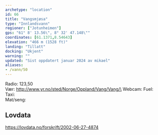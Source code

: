 ```yaml
---
archetype: "location"
id: 66
title: "Vangsmjøsa"
type: "Innlandsvann"
regioner: ["Jotunheimen"]
gps: "61° 8' 13.56\", 8° 32' 47.148\""
coordinates: [61.1371,8.54643]
elevation: "466 m (1528 ft)"
landing: "Tillatt"
docking: "Ukjent"
warning: ""
updated: "Sist oppdatert januar 2024 av mikael"
aliases:
- /vann/50
---
```


Radio: 123,50\
Vær: http://www.yr.no/sted/Norge/Oppland/Vang/Vang/\
Webcam:
Fuel:\
Taxi:\
Mat/seng:

## Lovdata

https://lovdata.no/forskrift/2002-06-27-4874


